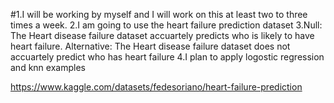 #1.I will be working by myself and I will work on this at least two to three times a week.
2.I am going to use the heart failure prediction dataset
3.Null: The Heart disease failure dataset accuartely predicts who is likely to have heart failure.
Alternative: The Heart disease failure dataset does not accuartely predict who has heart failure
4.I plan to apply logostic regression and knn examples

https://www.kaggle.com/datasets/fedesoriano/heart-failure-prediction
